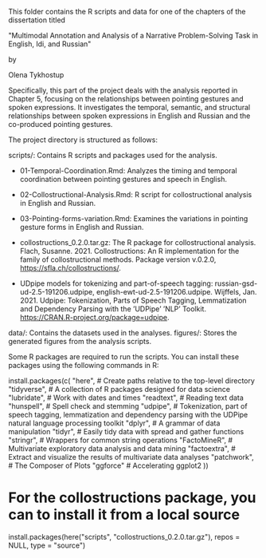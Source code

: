 This folder contains the R scripts and data for one of the chapters of the dissertation titled 

"Multimodal Annotation and Analysis of a Narrative Problem-Solving Task in English, Idi, and Russian"

by 

Olena Tykhostup

Specifically, this part of the project deals with the analysis reported in Chapter 5, focusing on the relationships between pointing gestures and spoken expressions. It investigates the temporal, semantic, and structural relationships between spoken expressions in English and Russian and the co-produced pointing gestures.

The project directory is structured as follows:

scripts/: Contains R scripts and packages used for the analysis.

- 01-Temporal-Coordination.Rmd: Analyzes the timing and temporal coordination between pointing gestures and speech in English.

- 02-Collostructional-Analysis.Rmd: R script for collostructional analysis in English and Russian.

- 03-Pointing-forms-variation.Rmd: Examines the variations in pointing gesture forms in English and Russian.

- collostructions_0.2.0.tar.gz: The R package for collostructional analysis. Flach, Susanne. 2021. Collostructions: An R implementation for the family of collostructional methods. Package version v.0.2.0, https://sfla.ch/collostructions/.

- UDpipe models for tokenizing and part-of-speech tagging: russian-gsd-ud-2.5-191206.udpipe, english-ewt-ud-2.5-191206.udpipe. Wijffels, Jan. 2021. Udpipe: Tokenization, Parts of Speech Tagging, Lemmatization and Dependency Parsing with the ’UDPipe’ ’NLP’ Toolkit. https://CRAN.R-project.org/package=udpipe.

data/: Contains the datasets used in the analyses.
figures/: Stores the generated figures from the analysis scripts.

Some R packages are required to run the scripts. You can install these packages using the following commands in R:

install.packages(c(
  "here",          # Create paths relative to the top-level directory
  "tidyverse",     # A collection of R packages designed for data science
  "lubridate",     # Work with dates and times
  "readtext",      # Reading text data
  "hunspell",      # Spell check and stemming
  "udpipe",        # Tokenization, part of speech tagging, lemmatization and dependency parsing with the UDPipe natural language processing toolkit
  "dplyr",         # A grammar of data manipulation
  "tidyr",         # Easily tidy data with spread and gather functions
  "stringr",       # Wrappers for common string operations
  "FactoMineR",    # Multivariate exploratory data analysis and data mining
  "factoextra",    # Extract and visualize the results of multivariate data analyses
  "patchwork",     # The Composer of Plots
  "ggforce"        # Accelerating ggplot2
))

# For the collostructions package, you can to install it from a local source
install.packages(here("scripts", "collostructions_0.2.0.tar.gz"), repos = NULL, type = "source")
